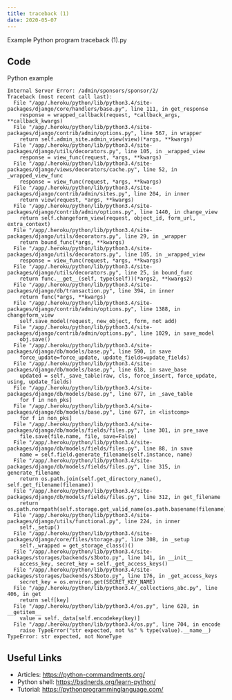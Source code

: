 ```yaml
---
title: traceback (1)
date: 2020-05-07
---
```

Example Python program traceback (1).py


## Code

Python example

    Internal Server Error: /admin/sponsors/sponsor/2/
    Traceback (most recent call last):
      File "/app/.heroku/python/lib/python3.4/site-packages/django/core/handlers/base.py", line 111, in get_response
        response = wrapped_callback(request, *callback_args, **callback_kwargs)
      File "/app/.heroku/python/lib/python3.4/site-packages/django/contrib/admin/options.py", line 567, in wrapper
        return self.admin_site.admin_view(view)(*args, **kwargs)
      File "/app/.heroku/python/lib/python3.4/site-packages/django/utils/decorators.py", line 105, in _wrapped_view
        response = view_func(request, *args, **kwargs)
      File "/app/.heroku/python/lib/python3.4/site-packages/django/views/decorators/cache.py", line 52, in _wrapped_view_func
        response = view_func(request, *args, **kwargs)
      File "/app/.heroku/python/lib/python3.4/site-packages/django/contrib/admin/sites.py", line 204, in inner
        return view(request, *args, **kwargs)
      File "/app/.heroku/python/lib/python3.4/site-packages/django/contrib/admin/options.py", line 1440, in change_view
        return self.changeform_view(request, object_id, form_url, extra_context)
      File "/app/.heroku/python/lib/python3.4/site-packages/django/utils/decorators.py", line 29, in _wrapper
        return bound_func(*args, **kwargs)
      File "/app/.heroku/python/lib/python3.4/site-packages/django/utils/decorators.py", line 105, in _wrapped_view
        response = view_func(request, *args, **kwargs)
      File "/app/.heroku/python/lib/python3.4/site-packages/django/utils/decorators.py", line 25, in bound_func
        return func.__get__(self, type(self))(*args2, **kwargs2)
      File "/app/.heroku/python/lib/python3.4/site-packages/django/db/transaction.py", line 394, in inner
        return func(*args, **kwargs)
      File "/app/.heroku/python/lib/python3.4/site-packages/django/contrib/admin/options.py", line 1388, in changeform_view
        self.save_model(request, new_object, form, not add)
      File "/app/.heroku/python/lib/python3.4/site-packages/django/contrib/admin/options.py", line 1029, in save_model
        obj.save()
      File "/app/.heroku/python/lib/python3.4/site-packages/django/db/models/base.py", line 590, in save
        force_update=force_update, update_fields=update_fields)
      File "/app/.heroku/python/lib/python3.4/site-packages/django/db/models/base.py", line 618, in save_base
        updated = self._save_table(raw, cls, force_insert, force_update, using, update_fields)
      File "/app/.heroku/python/lib/python3.4/site-packages/django/db/models/base.py", line 677, in _save_table
        for f in non_pks]
      File "/app/.heroku/python/lib/python3.4/site-packages/django/db/models/base.py", line 677, in <listcomp>
        for f in non_pks]
      File "/app/.heroku/python/lib/python3.4/site-packages/django/db/models/fields/files.py", line 301, in pre_save
        file.save(file.name, file, save=False)
      File "/app/.heroku/python/lib/python3.4/site-packages/django/db/models/fields/files.py", line 88, in save
        name = self.field.generate_filename(self.instance, name)
      File "/app/.heroku/python/lib/python3.4/site-packages/django/db/models/fields/files.py", line 315, in generate_filename
        return os.path.join(self.get_directory_name(), self.get_filename(filename))
      File "/app/.heroku/python/lib/python3.4/site-packages/django/db/models/fields/files.py", line 312, in get_filename
        return os.path.normpath(self.storage.get_valid_name(os.path.basename(filename)))
      File "/app/.heroku/python/lib/python3.4/site-packages/django/utils/functional.py", line 224, in inner
        self._setup()
      File "/app/.heroku/python/lib/python3.4/site-packages/django/core/files/storage.py", line 308, in _setup
        self._wrapped = get_storage_class()()
      File "/app/.heroku/python/lib/python3.4/site-packages/storages/backends/s3boto.py", line 141, in __init__
        access_key, secret_key = self._get_access_keys()
      File "/app/.heroku/python/lib/python3.4/site-packages/storages/backends/s3boto.py", line 176, in _get_access_keys
        secret_key = os.environ.get(SECRET_KEY_NAME)
      File "/app/.heroku/python/lib/python3.4/_collections_abc.py", line 406, in get
        return self[key]
      File "/app/.heroku/python/lib/python3.4/os.py", line 628, in __getitem__
        value = self._data[self.encodekey(key)]
      File "/app/.heroku/python/lib/python3.4/os.py", line 704, in encode
        raise TypeError("str expected, not %s" % type(value).__name__)
    TypeError: str expected, not NoneType

## Useful Links

- Articles: https://python-commandments.org/
- Python shell: https://bsdnerds.org/learn-python/
- Tutorial: https://pythonprogramminglanguage.com/
